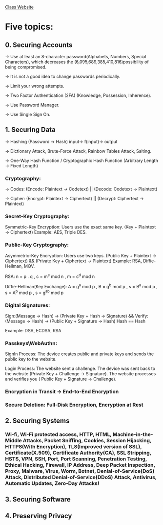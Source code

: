 [Class Website](https://cs50.harvard.edu/cybersecurity/2023/)

# Five topics:

## 0. Securing Accounts

   -> Use at least an 8-character password(Alphabets, Numbers, Special Characters), which decreases the (6,095,689,385,410,816)possibility of being compromised.

   -> It is not a good idea to change passwords periodically.

   -> Limit your wrong attempts.

   -> Two Factor Authentication (2FA) (Knowledge, Possession, Inherence).

   -> Use Password Manager.

   -> Use Single Sign On.

## 1. Securing Data

   -> Hashing (Password -> Hash) input→ f(input)→ output

   -> Dictionary Attack, Brute-Force Attack, Rainbow Tables Attack, Salting.     

   -> One-Way Hash Function / Cryptographic Hash Function (Arbitrary Length -> Fixed Length)

   ### Cryptography:

   -> Codes: (Encode: Plaintext -> Codetext) || (Decode: Codetext -> Plaintext)

   -> Cipher: (Encrypt: Plaintext -> Ciphertext) || (Decrypt: Ciphertext -> Plaintext)

   ### Secret-Key Cryptography:
   
   Symmetric-Key Encryption: Users use the exact same key. (Key + Plaintext → Ciphertext) Example: AES, Triple DES.

   ### Public-Key Cryptography: 

   Asymmetric-Key Encryption: Users use two keys. (Public Key + Plaintext → Ciphertext) && (Private Key + Ciphertext → Plaintext) Example: RSA, Diffie-Hellman, MQV.

   RSA:
   n = p . q ,
   c = m<sup>e</sup> mod n ,
   m = c<sup>d</sup> mod n

   Diffie-Hellman(Key Exchange):
   A = g<sup>a</sup> mod p ,
   B = g<sup>b</sup> mod p ,
   s = B<sup>a</sup> mod p ,
   s = A<sup>b</sup> mod p ,
   s = g<sup>ab</sup> mod p
   
   ### Digital Signatures: 
   
   Sign:(Message → Hash) -> (Private Key + Hash → Signature) &&
   Verify:(Message → Hash) -> (Public Key + Signature → Hash) Hash == Hash
   
   Example: DSA, ECDSA, RSA
    
   ### Passkeys\WebAuthn: 
   
   SignIn Process: The device creates public and private keys and sends the public key to the website.
   
   Login Process: The website sent a challenge. The device was sent back to the website (Private Key + Challenge → Signature). The website processes and verifies you ( Public Key + Signature → Challenge).

   ### Encryption in Transit → End-to-End Encryption

   ### Secure Deletion: Full-Disk Encryption, Encryption at Rest

## 2. Securing Systems

   ### Wi-fi, Wi-Fi protected access, HTTP, HTML, Machine-in-the-Middle Attacks, Packet Sniffing, Cookies, Session Hijacking, HTTPS(With Encryption), TLS(Improved version of SSL), Certificate(X.509), Certificate Authority(CA), SSL Stripping, HSTS, VPN, SSH, Port, Port Scanning, Penetration Testing, Ethical Hacking, Firewall, IP Address, Deep Packet Inspection, Proxy, Malware, Virus, Worm, Botnet, Denial-of-Service(DoS) Attack, Distributed Denial-of-Service(DDoS) Attack, Antivirus, Automatic Updates, Zero-Day Attacks!

   

## 3. Securing Software
## 4. Preserving Privacy
